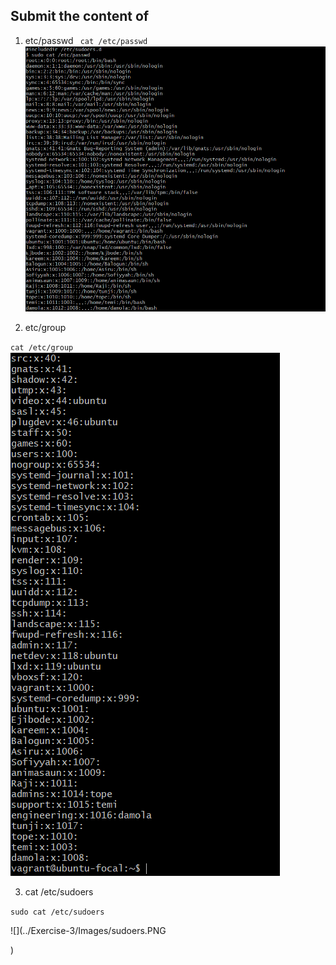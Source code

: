 ## Submit the content of 
1. etc/passwd
` cat /etc/passwd`
![etc](../Exercise-3/Images/etc-passwd.PNG)

2. etc/group

`cat /etc/group`
![etc-group](../Exercise-3/Images/etc-group.PNG)

3. cat /etc/sudoers

`sudo cat /etc/sudoers`

![](../Exercise-3/Images/sudoers.PNG

)